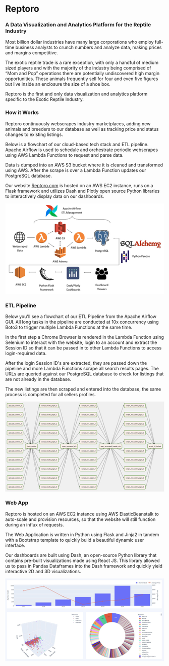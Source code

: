 # Reptoro
### A Data Visualization and Analytics Platform for the Reptile Industry

Most billion dollar industries have many large corporations who employ full-time business analysts to crunch numbers and analyze data, making prices and margins competitive.

The exotic reptile trade is a rare exception, with only a handful of medium sized players and with the majority of the industry being comprised of “Mom and Pop” operations there are potentially undiscovered high margin opportunities. These animals frequently sell for four and even five figures but live inside an enclosure the size of a shoe box.

Reptoro is the first and only data visualization and analytics platform specific to the Exotic Reptile Industry.

### How it Works

Reptoro continuously webscrapes industry marketplaces, adding new animals and breeders to our database as well as tracking price and status changes to existing listings.

Below is a flowchart of our cloud-based tech stack and ETL pipeline. Apache Airflow is used to schedule and orchestrate periodic webscrapes using AWS Lambda Functions to request and parse data.

Data is dumped into an AWS S3 bucket where it is cleaned and transformed using AWS. After the scrape is over a Lambda Function updates our PostgreSQL database.

Our website [Reptoro.com](https://www.reptoro.com) is hosted on an AWS EC2 instance, runs on a Flask framework and utilizes Dash and Plotly open source Python libraries to interactively display data on our dashboards.

![alt text](/flowchart.JPG)

### ETL Pipeline

Below you'll see a flowchart of our ETL Pipeline from the Apache Airflow GUI. All long tasks in the pipeline are conducted at 10x concurrency using Boto3 to trigger multiple Lambda Functions at the same time.

In the first step a Chrome Browser is rendered in the Lambda Function using Selenium to interact with the website, login to an account and extract the Session ID so that it can be passed in to other Lambda Functions to access login-required data.

After the login Session ID's are extracted, they are passed down the pipeline and more Lambda Functions scrape all search results pages. The URLs are queried against our PostgreSQL database to check for listings that are not already in the database.

The new listings are then scraped and entered into the database, the same process is completed for all sellers profiles.

![alt text](/airflow_chart.JPG)


### Web App

Reptoro is hosted on an AWS EC2 instance using AWS ElasticBeanstalk to auto-scale and provision resources, so that the website will still function during an influx of requests.

The Web Application is written in Python using Flask and Jinja2 in tandem with a Bootstrap template to quickly build a beautiful dynamic user interface.

Our dashboards are built using Dash, an open-source Python library that contains pre-built visualizations made using React JS. This library allowed us to pass in Pandas Dataframes into the Dash framework and quickly yield interactive 2D and 3D visualizations.

![alt text](/dashboard.JPG)
